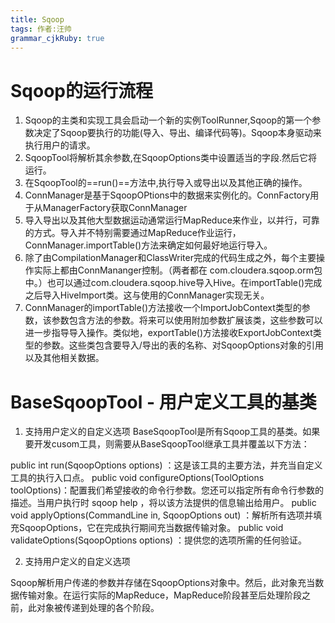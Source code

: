 ```yaml
---
title: Sqoop
tags: 作者:汪帅
grammar_cjkRuby: true
---
```


# Sqoop的运行流程

 1. Sqoop的主类和实现工具会启动一个新的实例ToolRunner,Sqoop的第一个参数决定了Sqoop要执行的功能(导入、导出、编译代码等)。Sqoop本身驱动来执行用户的请求。
 2. SqoopTool将解析其余参数,在SqoopOptions类中设置适当的字段.然后它将运行。
 3. 在SqoopTool的==run()==方法中,执行导入或导出以及其他正确的操作。
 4. ConnManager是基于SqoopOPtions中的数据来实例化的。ConnFactory用于从ManagerFactory获取ConnManager
 5. 导入导出以及其他大型数据运动通常运行MapReduce来作业，以并行，可靠的方式。导入并不特别需要通过MapReduce作业运行，ConnManager.importTable()方法来确定如何最好地运行导入。
 6. 除了由CompilationManager和ClassWriter完成的代码生成之外，每个主要操作实际上都由ConnMananger控制。（两者都在 com.cloudera.sqoop.orm包中。）也可以通过com.cloudera.sqoop.hive导入Hive。在importTable()完成之后导入HiveImport类。这与使用的ConnManager实现无关。
 7. ConnManager的importTable()方法接收一个ImportJobContext类型的参数，该参数包含方法的参数。将来可以使用附加参数扩展该类，这些参数可以进一步指导导入操作。类似地，exportTable()方法接收ExportJobContext类型的参数。这些类包含要导入/导出的表的名称、对SqoopOptions对象的引用以及其他相关数据。

# BaseSqoopTool - 用户定义工具的基类

 1. 支持用户定义的自定义选项
BaseSqoopTool是所有Sqoop工具的基类。如果要开发cusom工具，则需要从BaseSqoopTool继承工具并覆盖以下方法：

public int run(SqoopOptions options) ：这是该工具的主要方法，并充当自定义工具的执行入口点。
public void configureOptions(ToolOptions toolOptions)：配置我们希望接收的命令行参数。您还可以指定所有命令行参数的描述。当用户执行时 sqoop help <your tool>，将以该方法提供的信息输出给用户。
public void applyOptions(CommandLine in, SqoopOptions out) ：解析所有选项并填充SqoopOptions，它在完成执行期间充当数据传输对象。
public void validateOptions(SqoopOptions options) ：提供您的选项所需的任何验证。

 2. 支持用户定义的自定义选项

Sqoop解析用户传递的参数并存储在SqoopOptions对象中。然后，此对象充当数据传输对象。在运行实际的MapReduce，MapReduce阶段甚至后处理阶段之前，此对象被传递到处理的各个阶段。